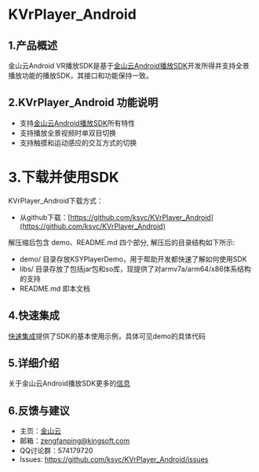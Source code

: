 # KVrPlayer_Android

## 1.产品概述
金山云Android VR播放SDK是基于[金山云Android播放SDK](https://github.com/ksvc/KSYMediaPlayer_Android)开发所得并支持全景播放功能的播放SDK，其接口和功能保持一致。

## 2.KVrPlayer_Android 功能说明

* 支持[金山云Android播放SDK](https://github.com/ksvc/KSYMediaPlayer_Android)所有特性
* 支持播放全景视频时单双目切换
* 支持触摸和运动感应的交互方式的切换

# 3.下载并使用SDK
KVrPlayer_Android下载方式：

* 从github下载：[https://github.com/ksvc/KVrPlayer_Android](https://github.com/ksvc/KVrPlayer_Android)

解压缩后包含 demo、README.md 四个部分, 解压后的目录结构如下所示:
* demo/ 目录存放KSYPlayerDemo，用于帮助开发都快速了解如何使用SDK
* libs/ 目录存放了包括jar包和so库，现提供了对armv7a/arm64/x86体系结构的支持
* README.md 即本文档

## 4.快速集成
[快速集成](https://github.com/ksvc/KVrPlayer_Android/wiki/KSYVrPlayerBasicExample)提供了SDK的基本使用示例，具体可见demo的具体代码

## 5.详细介绍
关于金山云Android播放SDK更多的[信息](https://github.com/ksvc/KSYMediaPlayer_Android/wiki)

## 6.反馈与建议
- 主页：[金山云](http://v.ksyun.com)
- 邮箱：<zengfanping@kingsoft.com>
- QQ讨论群：574179720
- Issues: <https://github.com/ksvc/KVrPlayer_Android/issues>
